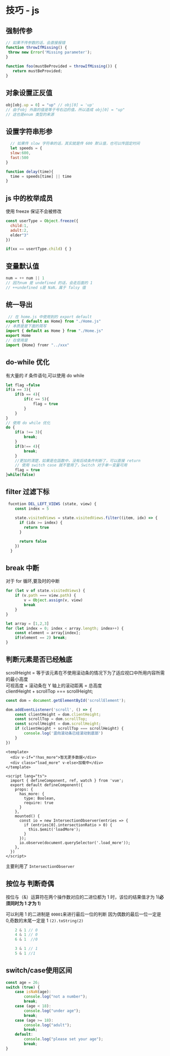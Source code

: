 # 技巧 - js
## 强制传参
```js
// 如果不传参数的话，会直接报错
function throwIfMissing() {
 throw new Error('Missing parameter');
}
 
function foo(mustBeProvided = throwIfMissing()) { 
   return mustBeProvided;
}
```
## 对象设置正反值
```js
obj[obj.up = 0] = "up" // obj[0] = 'up'
// 由于obj 外面的值是等于号右边的值，所以造成 obj[0] = "up"
// 这也是enum 类型的来源
```

## 设置字符串形参
```js
  // 如果传 slow 字符串的话，其实就是传 600 默认值，也可以传固定时间
  let speeds = {
  slow:600,
  fast:500
}

function delay(time){
  time = speeds[time] || time
}
```

## js 中的枚举成员
使用 freeze 保证不会被修改
```js
const userType = Object.freeze({
  child:1,
  adult:2,
  elder"3"
})

if(xx == usertType.child) { }
```

## 变量默认值
```js
num = ++ num || 1
// 因为num 是 undefined 的话，会走后面的 1
// ++undefined s是 NaN，属于 falsy 值
```

## 统一导出
```js
 // 在 home.js 中使用到的 export default
export { default as Home} from "./Home.js"
// 本质是是下面的简写
import { default as Home } from "./Home.js"
export Home
// 在使用是
import {Home} fromr "../xxx"
```
## do-while 优化
 有大量的 if 条件语句,可以使用 do while
```js
let flag =false
if(a == 3){
	if(b == 4){
		if(c == 5){
			flag = true
		}
	}
}
// 使用 do while 优化
do {
	if(a !== 3){
		break;
	}
	if(b!== 4){
		break;
	}
	//更加的清楚，如果是在函数中，没有后续条件判断了，可以直接 return 
	// 使用 switch case 就不管用了，Switch 对于单一变量可用
	flag = true
}while(false)
```
## filter 过滤下标
```js
 fucntion DEL_LEFT_VIEWS (state, view) {
    const index = 5
   
    state.visitedViews = state.visitedViews.filter((item, idx) => {
      if (idx >= index) {
        return true
      }

      return false
    })
  }
```
## break 中断
对于 for 循环,要及时的中断
```js
for (let v of state.visitedViews) {
	if (v.path === view.path) {
		v = Object.assign(v, view)
		break
	}
}

let array = [1,2,3]
for (let index = 0; index < array.length; index++) {
	const element = array[index];
	if(element == 2) break;
}
```
## 判断元素是否已经触底

scrollHeight = 等于该元素在不使用滚动条的情况下为了适应视口中所用内容所需的最小高度  
可视高度 + 滚动条在 Y 轴上的滚动距离 = 总高度    
clientHeight + scrollTop === scrollHeight;
```js
const dom = document.getElementById('scrollElement');

dom.addEventListener('scroll', () => {
	const clientHeight = dom.clientHeight;
	const scrollTop = dom.scrollTop;
	const scrollHeight = dom.scrollHeight;
	if (clientHeight + scrollTop === scrollHeight) {
		console.log('竖向滚动条已经滚动到底部')
	}
})
```

```vue
<template>
  <div v-if="!has_more">暂无更多数据</div>
  <div class="load_more" v-else>加载中</div>
</template>

<script lang="ts">
  import { defineComponent, ref, watch } from 'vue';
  export default defineComponent({
    props: {
      has_more: {
        type: Boolean,
        require: true
      }
    },
    mounted() {
      const io = new IntersectionObserver(entries => {
        if (entries[0].intersectionRatio > 0) {
          this.$emit('loadMore');
        }
      });
      io.observe(document.querySelector('.load_more'));
    },
  })
</script>
```
主要利用了 `IntersectionObserver`

## 按位与 判断奇偶
按位与（&）运算符在两个操作数对应的二进位都为 1 时，该位的结果值才为 1(**必须同时为 1 才为 1**)  

可以利用 1 的二进制是 `00001`来进行最后一位的判断
因为偶数的最后一位一定是 0,奇数的末尾一定是 1
`(2).toString(2)`
```js
	2 & 1 // 0
	4 & 1 // 0
	6 & 1  //0

	3 & 1 // 1
	5 & 1 //1
```

## switch/case使用区间
```js
const age = 26;
switch (true) {
	case isNaN(age):
		console.log("not a number");
		break;
	case (age < 18):
		console.log("under age");
		break;
	case (age >= 18):
		console.log("adult");
		break;
	default:
		console.log("please set your age");
		break;
}
```